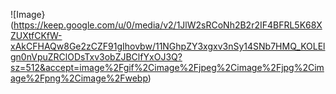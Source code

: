 ![Image}(https://keep.google.com/u/0/media/v2/1JlW2sRCoNh2B2r2IF4BFRL5K68XZUXtfCKfW-xAkCFHAQw8Ge2zCZF91gIhovbw/11NGhpZY3xgxv3nSy14SNb7HMQ_KOLElgn0nVpuZRClODsTxv3obZJBClfYxOJ3Q?sz=512&accept=image%2Fgif%2Cimage%2Fjpeg%2Cimage%2Fjpg%2Cimage%2Fpng%2Cimage%2Fwebp)
